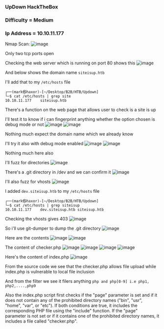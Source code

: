 <h3> UpDown HackTheBox </h3>

### Difficulty = Medium

### Ip Address = 10.10.11.177

Nmap Scan:
![image](https://user-images.githubusercontent.com/127159644/224432299-970a1bea-5924-4862-ad50-2622007b746b.png)

Only two tcp ports open 

Checking the web server which is running on port 80 shows this
![image](https://user-images.githubusercontent.com/127159644/224432541-221297d8-5a2b-4ed9-bf7f-4e2b57f45d4f.png)

And below shows the domain name `siteisup.htb`

I'll add that to my `/etc/hosts` file

```
┌──(mark㉿haxor)-[~/Desktop/B2B/HTB/Updown]
└─$ cat /etc/hosts | grep site
10.10.11.177    siteisup.htb
```

There's a function on the web page that allows user to check is a site is up 

I'll test it to know if i can fingerprint anything whether the option chosen is debug mode or not
![image](https://user-images.githubusercontent.com/127159644/224434357-2e5471ed-0fe5-4b19-9dc3-e8f6314094be.png)
![image](https://user-images.githubusercontent.com/127159644/224434500-f4a69762-ff37-460b-a0ab-74fba8c44498.png)

Nothing much expect the domain name which we already know

I'll try it also with debug mode enabled 
![image](https://user-images.githubusercontent.com/127159644/224434661-6860b141-1759-40de-87a0-4c7cb34dbf41.png)
![image](https://user-images.githubusercontent.com/127159644/224434687-7f76a876-7e81-4d74-b95d-a26d4c0f4eaf.png)

Nothing much here also 

I'll fuzz for directories
![image](https://user-images.githubusercontent.com/127159644/224436652-8d204833-fc22-4cc0-ac21-8b78b3b369e8.png)

There's a .git directory in /dev and we can confirm it
![image](https://user-images.githubusercontent.com/127159644/224441793-de13e0cb-b211-41bd-b3c4-f7eaefe42032.png)

I'll also fuzz for vhosts
![image](https://user-images.githubusercontent.com/127159644/224441820-5690914b-2daf-46a1-9370-80e2b4ae5dd0.png)

I added `dev.siteisup.htb` to my `/etc/hosts` file

```
┌──(mark㉿haxor)-[~/Desktop/B2B/HTB/Updown]
└─$ cat /etc/hosts | grep siteisup
10.10.11.177    dev.siteisup.htb siteisup.htb
```

Checking the vhosts gives 403
![image](https://user-images.githubusercontent.com/127159644/224442179-1ad1da39-1875-4974-ae7c-7354f6d60166.png)

So i'll use git-dumper to dump the .git directory 
![image](https://user-images.githubusercontent.com/127159644/224442398-6c40dc1d-077c-42f6-bc9f-b39b0821b2f7.png)

Here are the contents
![image](https://user-images.githubusercontent.com/127159644/224442568-0db1dc31-21c8-4894-96ae-e303767e4ff6.png)
![image](https://user-images.githubusercontent.com/127159644/224442624-64491895-6d3c-498e-b605-10f65d75ad3d.png)

The content of checker.php
![image](https://user-images.githubusercontent.com/127159644/224442942-03e929f7-d240-415f-ba69-fc649d2fb20e.png)
![image](https://user-images.githubusercontent.com/127159644/224442969-b8784c0c-1143-4c5e-af10-21f2df3869d7.png)
![image](https://user-images.githubusercontent.com/127159644/224443004-b91ba34d-75bf-416b-81e0-95df7d2c8d4c.png)
![image](https://user-images.githubusercontent.com/127159644/224443034-3241d735-a162-48dc-b5d9-4933b22fbb21.png)

Here's the content of index.php
![image](https://user-images.githubusercontent.com/127159644/224443081-4d94935a-d38e-416d-8457-172703bd5c77.png)

From the source code we see that the checker.php allows file upload while index.php is vulnerable to local file inclusion

And from the filter we see it filers anything `php and php[0-9] i.e php1, php2,....,php9` 

Also the index.php script first checks if the "page" parameter is set and if it does not contain any of the prohibited directory names ("bin", "usr", "home", "var", or "etc"). If both conditions are true, it includes the corresponding PHP file using the "include" function. If the "page" parameter is not set or if it contains one of the prohibited directory names, it includes a file called "checker.php".

